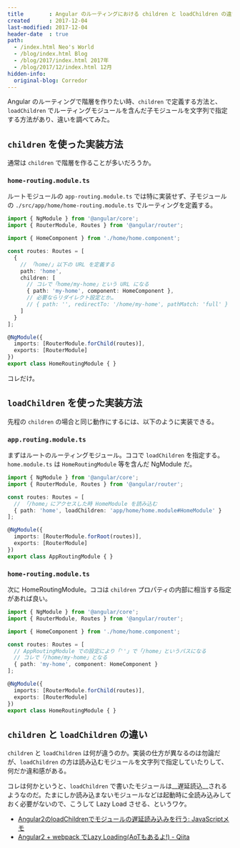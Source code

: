 ```yaml
---
title        : Angular のルーティングにおける children と loadChildren の違い
created      : 2017-12-04
last-modified: 2017-12-04
header-date  : true
path:
  - /index.html Neo's World
  - /blog/index.html Blog
  - /blog/2017/index.html 2017年
  - /blog/2017/12/index.html 12月
hidden-info:
  original-blog: Corredor
---
```


Angular のルーティングで階層を作りたい時、`children` で定義する方法と、`loadChildren` でルーティングモジュールを含んだ子モジュールを文字列で指定する方法があり、違いを調べてみた。

## `children` を使った実装方法

通常は `children` で階層を作ることが多いだろうか。

### `home-routing.module.ts`

ルートモジュールの `app-routing.module.ts` では特に実装せず、子モジュールの `./src/app/home/home-routing.module.ts` でルーティングを定義する。

```typescript
import { NgModule } from '@angular/core';
import { RouterModule, Routes } from '@angular/router';

import { HomeComponent } from './home/home.component';

const routes: Routes = [
  {
    // 「home/」以下の URL を定義する
    path: 'home',
    children: [
      // コレで「home/my-home」という URL になる
      { path: 'my-home', component: HomeComponent },
      // 必要ならリダイレクト設定とか…
      // { path: '', redirectTo: '/home/my-home', pathMatch: 'full' }
    ]
  }
];

@NgModule({
  imports: [RouterModule.forChild(routes)],
  exports: [RouterModule]
})
export class HomeRoutingModule { }
```

コレだけ。

## `loadChildren` を使った実装方法

先程の `children` の場合と同じ動作にするには、以下のように実装できる。

### `app.routing.module.ts`

まずはルートのルーティングモジュール。ココで `loadChildren` を指定する。`home.module.ts` は `HomeRoutingModule` 等を含んだ NgModule だ。

```typescript
import { NgModule } from '@angular/core';
import { RouterModule, Routes } from '@angular/router';

const routes: Routes = [
  // 「/home」にアクセスした時 HomeModule を読み込む
  { path: 'home', loadChildren: 'app/home/home.module#HomeModule' }
];

@NgModule({
  imports: [RouterModule.forRoot(routes)],
  exports: [RouterModule]
})
export class AppRoutingModule { }
```

### `home-routing.module.ts`

次に HomeRoutingModule。ココは `children` プロパティの内部に相当する指定があれば良い。

```typescript
import { NgModule } from '@angular/core';
import { RouterModule, Routes } from '@angular/router';

import { HomeComponent } from './home/home.component';

const routes: Routes = [
  // AppRoutingModule での設定により「''」で「/home」というパスになる
  // コレで「/home/my-home」となる
  { path: 'my-home', component: HomeComponent }
];

@NgModule({
  imports: [RouterModule.forChild(routes)],
  exports: [RouterModule]
})
export class HomeRoutingModule { }
```

## `children` と `loadChildren` の違い

`children` と `loadChildren` は何が違うのか。実装の仕方が異なるのは勿論だが、`loadChildren` の方は読み込むモジュールを文字列で指定していたりして、何だか違和感がある。

コレは何かというと、`loadChildren` で書いたモジュールは__遅延読込__されるようなのだ。たまにしか読み込まないモジュールなどは起動時に全読み込みしておく必要がないので、こうして Lazy Load させる、というワケ。

- [Angular2のloadChildrenでモジュールの遅延読み込みを行う: JavaScriptメモ](http://javascript-memo2.seesaa.net/article/447678852.html)
- [Angular2 + webpack でLazy Loading(AoTもあるよ!) - Qiita](https://qiita.com/Quramy/items/e3e6d63a2b155aec2067)
